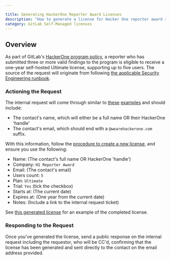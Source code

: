 ```yaml
---

title: Generating HackerOne Reporter Award Licenses
description: "How to generate a license for Hacker One reporter award recipients"
category: GitLab Self-Managed licenses
---
```



## Overview

As part of GitLab's [HackerOne program policy](https://gitlab.com/gitlab-com/gl-security/hackerone/configuration/-/blob/master/program-policy.md#L31-33), a reporter who has submitted three or more valid findings to the program is eligible to receive a one-year self-hosted Ultimate license, supporting up to five users. The source of the request will originate from following [the applicable Security Engineering runbook](/handbook/security/security-engineering/application-security/runbooks/hackerone-process.html#awarding-ultimate-licenses).

### Actioning the Request

The internal request will come through similar to [these](https://gitlab.zendesk.com/agent/tickets/293134) [examples](https://gitlab.zendesk.com/agent/tickets/293092) and should include:

- The contact's name, which will either be a full name OR their HackerOne 'handle'
- The contact's email, which should end with a `@wearehackerone.com` suffix.

With this information, follow the [procedure to create a new license](/handbook/support/license-and-renewals/workflows/self-managed/creating_licenses.html#create-a-new-license), and ensure you use the following:

- Name: (The contact's full name OR HackerOne 'handle')
- Company: `H1 Reporter Award`
- Email: (The contact's email)
- Users count: `5`
- Plan: `Ultimate`
- Trial: `Yes` (tick the checkbox)
- Starts at: (The current date)
- Expires at: (One year from the current date)
- Notes: (Include a link to the internal request ticket)

See [this generated license](https://customers.gitlab.com/admin/license/1023421) for an example of the completed license.

### Responding to the Request

Once you've generated the license, send a public response on the internal request including the requestor, who will be CC'd, confirming that the license has been generated and sent directly to the contact on the email address provided.
